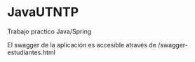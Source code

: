 # JavaUTNTP
Trabajo practico Java/Spring 

El swagger de la aplicación es accesible através de /swagger-estudiantes.html
